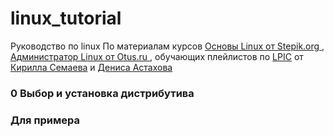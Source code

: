 # linux_tutorial
Руководство по linux
По материалам курсов <a href = https://stepik.org/course/762 target="_blank"> Основы Linux от Stepik.org </a> , <a href = https://otus.ru/lessons/linux target="_blank"> Администратор Linux от Otus.ru <a> , обучающих плейлистов по <a href = https://www.lpi.org/our-certifications/summary-of-certifications >LPIC</a> от <a href=https://www.youtube.com/user/itsemaev>Кирилла Семаева</a> и <a href = https://www.youtube.com/channel/UC-sAMvDe7gTmBbub-rWljZg/featured> Дениса Астахова </a>
  
<h3>0 Выбор и установка дистрибутива<h3>
  Для примера 
